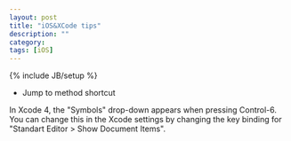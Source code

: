 ```yaml
---
layout: post
title: "iOS&XCode tips"
description: ""
category:
tags: [iOS]
---
```

{% include JB/setup %}

* Jump to method shortcut

In Xcode 4, the "Symbols" drop-down appears when pressing Control-6. You can change this in the Xcode settings by changing the key binding for "Standart Editor > Show Document Items".
